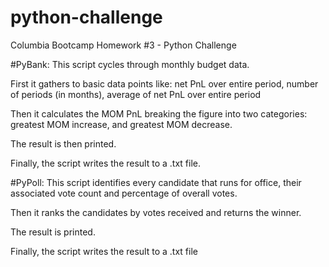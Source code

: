 # python-challenge
Columbia Bootcamp Homework #3 - Python Challenge

#PyBank:
This script cycles through monthly budget data.

First it gathers to basic data points like: net PnL over entire period, number of periods (in months), average of net PnL over entire period

Then it calculates the MOM PnL breaking the figure into two categories: greatest MOM increase, and greatest MOM decrease.

The result is then printed.

Finally, the script writes the result to a .txt file.

#PyPoll:
This script identifies every candidate that runs for office, their associated vote count and percentage of overall votes.

Then it ranks the candidates by votes received and returns the winner.

The result is printed.

Finally, the script writes the result to a .txt file
